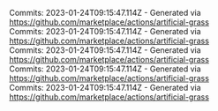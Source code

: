 Commits: 2023-01-24T09:15:47.114Z - Generated via https://github.com/marketplace/actions/artificial-grass
<br>
Commits: 2023-01-24T09:15:47.114Z - Generated via https://github.com/marketplace/actions/artificial-grass
<br>
Commits: 2023-01-24T09:15:47.114Z - Generated via https://github.com/marketplace/actions/artificial-grass
<br>
Commits: 2023-01-24T09:15:47.114Z - Generated via https://github.com/marketplace/actions/artificial-grass
<br>
Commits: 2023-01-24T09:15:47.114Z - Generated via https://github.com/marketplace/actions/artificial-grass
<br>
